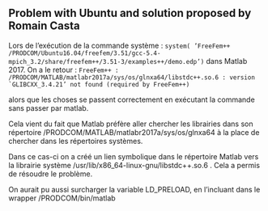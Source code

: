 
## Problem with Ubuntu and solution proposed by Romain Casta


Lors de l’exécution de la commande système :
``
system( ’FreeFem++ /PRODCOM/Ubuntu16.04/freefem/3.51/gcc-5.4-mpich_3.2/share/freefem++/3.51-3/examples++/demo.edp’)
``
dans Matlab 2017. On a le retour :
``
FreeFem++ : /PRODCOM/MATLAB/matlabr2017a/sys/os/glnxa64/libstdc++.so.6 : version `GLIBCXX_3.4.21’ not found (required by FreeFem++)
``

alors que les choses se passent correctement en exécutant la commande sans passer par matlab.

Cela vient du fait que Matlab préfère aller chercher les librairies dans son répertoire /PRODCOM/MATLAB/matlabr2017a/sys/os/glnxa64 à la place de chercher dans les répertoires systèmes.

Dans ce cas-ci on a créé un lien symbolique dans le répertoire Matlab vers la librairie système /usr/lib/x86_64-linux-gnu/libstdc++.so.6 . Cela a permis de résoudre le problème.

On aurait pu aussi surcharger la variable LD_PRELOAD, en l’incluant dans le wrapper /PRODCOM/bin/matlab

